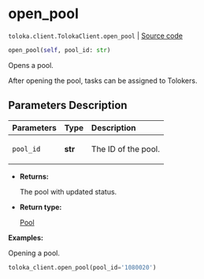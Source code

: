 # open_pool
`toloka.client.TolokaClient.open_pool` | [Source code](https://github.com/Toloka/toloka-kit/blob/v1.2.1/src/client/__init__.py#L1747)

```python
open_pool(self, pool_id: str)
```

Opens a pool.


After opening the pool, tasks can be assigned to Tolokers.

## Parameters Description

| Parameters | Type | Description |
| :----------| :----| :-----------|
`pool_id`|**str**|<p>The ID of the pool.</p>

* **Returns:**

  The pool with updated status.

* **Return type:**

  [Pool](toloka.client.pool.Pool.md)

**Examples:**

Opening a pool.

```python
toloka_client.open_pool(pool_id='1080020')
```
